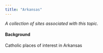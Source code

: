 ```yaml
---
title: "Arkansas"
---
```



*A collection of sites associated with this topic.*

#### Background

Catholic places of interest in Arkansas


